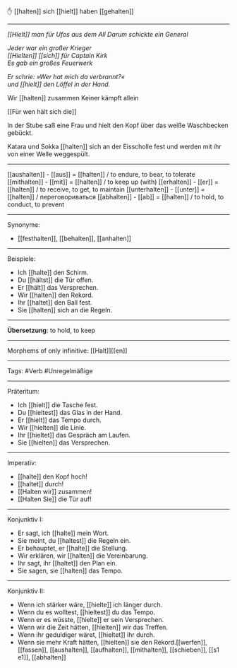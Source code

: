 ✋ [[halten]] sich
[[hielt]]
haben [[gehalten]]

---
*[[Hielt]] man für Ufos aus dem All*
*Darum schickte ein General*  

*Jeder war ein großer Krieger*  
*[[Hielten]] [[sich]] für Captain Kirk*  
*Es gab ein großes Feuerwerk*  

*Er schrie: »Wer hat mich da verbrannt?«*  
*und [[hielt]] den Löffel in der Hand.*

Wir [[halten]] zusammen Keiner kämpft allein 

[[Für wen hält sich die]]

In der Stube saß eine Frau und hielt den Kopf über das weiße Waschbecken gebückt. 

Katara und Sokka [[halten]] sich an der Eisscholle fest und werden mit ihr von einer Welle weggespült.

---
[[aushalten]] - [[aus]] = [[halten]]              / to endure, to bear, to tolerate
[[mithalten]] - [[mit]] = [[halten]]               / to keep up (with)
[[erhalten]] - [[er]] = [[halten]]                   /  to receive, to get, to maintain
[[unterhalten]] - [[unter]] = [[halten]]        / переговориваться 
[[abhalten]] - [[ab]] = [[halten]]                  /  to hold, to conduct, to prevent



---

Synonyme:
- [[festhalten]], [[behalten]], [[anhalten]]

---

Beispiele:

- Ich [[halte]] den Schirm.
- Du [[hältst]] die Tür offen.
- Er [[hält]] das Versprechen.
- Wir [[halten]] den Rekord.
- Ihr [[haltet]] den Ball fest.
- Sie [[halten]] sich an die Regeln.

---
**Übersetzung**: to hold, to keep

---

Morphems of only infinitive:
[[Halt]][[en]]

---
Tags:
#Verb #Unregelmäßige

---

Präteritum:

- Ich [[hielt]] die Tasche fest.
- Du [[hieltest]] das Glas in der Hand.
- Er [[hielt]] das Tempo durch.
- Wir [[hielten]] die Linie.
- Ihr [[hieltet]] das Gespräch am Laufen.
- Sie [[hielten]] das Versprechen.

---

Imperativ:

- [[halte]] den Kopf hoch!
- [[haltet]] durch!
- [[Halten wir]] zusammen!
- [[Halten Sie]] die Tür auf!

---

Konjunktiv I:

- Er sagt, ich [[halte]] mein Wort.
- Sie meint, du [[haltest]] die Regeln ein.
- Er behauptet, er [[halte]] die Stellung.
- Wir erklären, wir [[halten]] die Vereinbarung.
- Ihr sagt, ihr [[haltet]] den Plan ein.
- Sie sagen, sie [[halten]] das Tempo.

---

Konjunktiv II:

- Wenn ich stärker wäre, [[hielte]] ich länger durch.
- Wenn du es wolltest, [[hieltest]] du das Tempo.
- Wenn er es wüsste, [[hielte]] er sein Versprechen.
- Wenn wir die Zeit hätten, [[hielten]] wir das Treffen.
- Wenn ihr geduldiger wäret, [[hieltet]] ihr durch.
- Wenn sie mehr Kraft hätten, [[hielten]] sie den Rekord.[[werfen]], [[fassen]], [[aushalten]], [[aufhalten]], [[mithalten]], [[schieben]], [[s1 e1]], [[abhalten]]